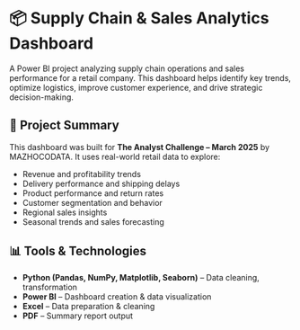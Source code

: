 # 📦 Supply Chain & Sales Analytics Dashboard

A Power BI project analyzing supply chain operations and sales performance for a retail company. This dashboard helps identify key trends, optimize logistics, improve customer experience, and drive strategic decision-making.

## 🚀 Project Summary

This dashboard was built for **The Analyst Challenge – March 2025** by MAZHOCODATA. It uses real-world retail data to explore:

- Revenue and profitability trends  
- Delivery performance and shipping delays  
- Product performance and return rates  
- Customer segmentation and behavior  
- Regional sales insights  
- Seasonal trends and sales forecasting

## 📊 Tools & Technologies

- **Python (Pandas, NumPy, Matplotlib, Seaborn)** – Data cleaning, transformation
- **Power BI** – Dashboard creation & data visualization  
- **Excel** – Data preparation & cleaning  
- **PDF** – Summary report output  
